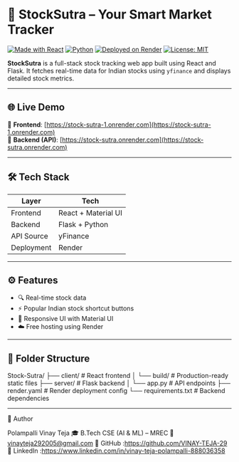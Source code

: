 # 🚀 StockSutra – Your Smart Market Tracker

[![Made with React](https://img.shields.io/badge/Made%20with-React-61DAFB?logo=react&logoColor=white)](https://reactjs.org/)
[![Python](https://img.shields.io/badge/Backend-Flask-blue?logo=python&logoColor=white)](https://flask.palletsprojects.com/)
[![Deployed on Render](https://img.shields.io/badge/Deployed%20on-Render-46a2f1?logo=render&logoColor=white)](https://render.com/)
[![License: MIT](https://img.shields.io/badge/License-MIT-green.svg)](LICENSE)

**StockSutra** is a full-stack stock tracking web app built using React and Flask. It fetches real-time data for Indian stocks using `yfinance` and displays detailed stock metrics.

---

## 🌐 Live Demo

🔹 **Frontend**: [https://stock-sutra-1.onrender.com](https://stock-sutra-1.onrender.com)  
🔹 **Backend (API)**: [https://stock-sutra.onrender.com](https://stock-sutra.onrender.com)

---

## 🛠 Tech Stack

| Layer       | Tech                       |
|-------------|----------------------------|
| Frontend    | React + Material UI        |
| Backend     | Flask + Python             |
| API Source  | yFinance                   |
| Deployment  | Render                     |

---


## ⚙️ Features

- 🔍 Real-time stock data
- ⚡ Popular Indian stock shortcut buttons
- 📱 Responsive UI with Material UI
- ☁️ Free hosting using Render

---

## 📁 Folder Structure

Stock-Sutra/
├── client/ # React frontend
│ └── build/ # Production-ready static files
├── server/ # Flask backend
│ └── app.py # API endpoints
├── render.yaml # Render deployment config
└── requirements.txt # Backend dependencies

---

👤 Author

Polampalli Vinay Teja
🎓 B.Tech CSE (AI & ML) – MREC
📧 vinayteja292005@gmail.com
🔗 GitHub :https://github.com/VINAY-TEJA-29
🔗 LinkedIn :https://www.linkedin.com/in/vinay-teja-polampalli-888036358



